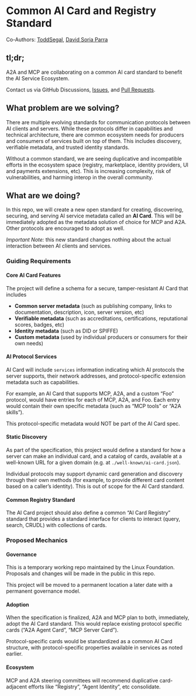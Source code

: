 # Common AI Card and Registry Standard
Co-Authors: [ToddSegal](https://github.com/ToddSegal), [David Soria Parra](https://github.com/dsp-ant) 

## tl;dr;
A2A and MCP are collaborating on a common AI card standard to benefit the AI Service Ecosystem. 

Contact us via GitHub Discussions, [Issues](https://github.com/Agent-Card/ai-card/issues), and [Pull Requests](https://github.com/Agent-Card/ai-card/pulls). 

## What problem are we solving?
There are multiple evolving standards for communication protocols between AI clients and servers. While these protocols differ in capabilities and technical architecture, there are common ecosystem needs for producers and consumers of services built on top of them. This includes discovery, verifiable metadata, and trusted identity standards. 

Without a common standard, we are seeing duplicative and incompatible efforts in the ecosystem space (registry, marketplace, identity providers, UI and payments extensions, etc). This is increasing complexity, risk of vulnerabilities, and harming interop in the overall community. 

## What are we doing?
In this repo, we will create a new open standard for creating, discovering, securing, and serving AI service metadata called an **AI Card**. This will be immediately adopted as the metadata solution of choice for MCP and A2A. Other protocols are encouraged to adopt as well. 

*Important Note:* this new standard changes nothing about the actual interaction between AI clients and services. 

### Guiding Requirements

#### Core AI Card Features
The project will define a schema for a secure, tamper-resistant AI Card that includes 

* **Common server metadata** (such as publishing company, links to documentation, description, icon, server version, etc)
* **Verifiable metadata** (such as accreditations, certifications, reputational scores, badges, etc)
* **Identity metadata** (such as DID or SPIFFE)
* **Custom metadata** (used by individual producers or consumers for their own needs)

#### AI Protocol Services
AI Card will include `services` information indicating which AI protocols the server supports, their network addresses, and protocol-specific extension metadata such as capabilities. 

For example, an AI Card that supports MCP, A2A, and a custom “Foo” protocol, would have entries for each of MCP, A2A, and Foo. Each entry would contain their own specific metadata (such as “MCP tools” or “A2A skills”). 

This protocol-specific metadata would NOT be part of the AI Card spec. 

#### Static Discovery
As part of the specification, this project would define a standard for how a server can make an individual card, and a catalog of cards, available at a well-known URL for a given domain (e.g. at `./well-known/ai-card.json`). 

Individual protocols may support dynamic card generation and discovery through their own methods (for example, to provide different card content based on a caller’s identity). This is out of scope for the AI Card standard. 

#### Common Registry Standard

The AI Card project should also define a common “AI Card Registry” standard that provides a standard interface for clients to interact (query, search, CRUDL) with collections of cards. 

### Proposed Mechanics

#### Governance
This is a temporary working repo maintained by the Linux Foundation. Proposals and changes will be made in the public in this repo. 

This project will be moved to a permanent location a later date with a permanent governance model. 

#### Adoption
When the specification is finalized, A2A and MCP plan to both, immediately, adopt the AI Card standard. This would replace existing protocol specific cards (“A2A Agent Card”, “MCP Server Card”). 

Protocol-specific cards would be standardized as a common AI Card structure, with protocol-specific properties available in services as noted earlier. 

#### Ecosystem
MCP and A2A steering committees will recommend duplicative card-adjacent efforts like “Registry”, “Agent Identity”, etc consolidate. 


